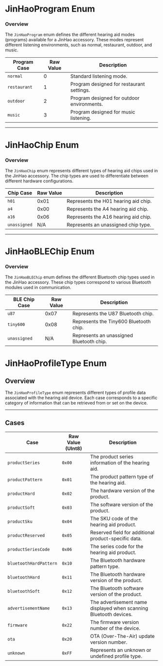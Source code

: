 # JinHaoProgram Enum

### Overview
The `JinHaoProgram` enum defines the different hearing aid modes (programs) available for a JinHao accessory. These modes represent different listening environments, such as normal, restaurant, outdoor, and music.

| Program Case     | Raw Value | Description                              |
|------------------|-----------|------------------------------------------|
| `normal`         | 0         | Standard listening mode.                 |
| `restaurant`     | 1         | Program designed for restaurant settings. |
| `outdoor`        | 2         | Program designed for outdoor environments. |
| `music`          | 3         | Program designed for music listening.    |

---

# JinHaoChip Enum

### Overview
The `JinHaoChip` enum represents different types of hearing aid chips used in the JinHao accessory. The chip types are used to differentiate between different hardware configurations.

| Chip Case        | Raw Value  | Description                                |
|------------------|------------|--------------------------------------------|
| `h01`            | 0x01       | Represents the H01 hearing aid chip.      |
| `a4`             | 0x00       | Represents the A4 hearing aid chip.       |
| `a16`            | 0x06       | Represents the A16 hearing aid chip.      |
| `unassigned`     | N/A        | Represents an unassigned chip type.      |

---

# JinHaoBLEChip Enum

### Overview
The `JinHaoBLEChip` enum defines the different Bluetooth chip types used in the JinHao accessory. These chip types correspond to various Bluetooth modules used in communication.

| BLE Chip Case    | Raw Value  | Description                                |
|------------------|------------|--------------------------------------------|
| `u87`            | 0x07       | Represents the U87 Bluetooth chip.        |
| `tiny600`        | 0x08       | Represents the Tiny600 Bluetooth chip.    |
| `unassigned`     | N/A        | Represents an unassigned Bluetooth chip.  |


# JinHaoProfileType Enum

## Overview
The `JinHaoProfileType` enum represents different types of profile data associated with the hearing aid device. Each case corresponds to a specific category of information that can be retrieved from or set on the device.

---

## Cases

| Case                   | Raw Value (UInt8) | Description                                                           |
|------------------------|-------------------|-----------------------------------------------------------------------|
| `productSeries`         | `0x00`            | The product series information of the hearing aid.                    |
| `productPattern`        | `0x01`            | The product pattern type of the hearing aid.                          |
| `productHard`           | `0x02`            | The hardware version of the product.                                  |
| `productSoft`           | `0x03`            | The software version of the product.                                  |
| `productSku`            | `0x04`            | The SKU code of the hearing aid product.                              |
| `productReserved`       | `0x05`            | Reserved field for additional product-specific data.                  |
| `productSeriesCode`     | `0x06`            | The series code for the hearing aid product.                          |
| `bluetoothHardPattern` | `0x10`            | The Bluetooth hardware pattern type.                                  |
| `bluetoothHard`         | `0x11`            | The Bluetooth hardware version of the product.                        |
| `bluetoothSoft`         | `0x12`            | The Bluetooth software version of the product.                        |
| `advertisementName`     | `0x13`            | The advertisement name displayed when scanning Bluetooth devices.      |
| `firmware`              | `0x22`            | The firmware version number of the device.                             |
| `ota`                   | `0x20`            | OTA (Over-The-Air) update version number.                             |
| `unknown`               | `0xFF`            | Represents an unknown or undefined profile type.                      |
